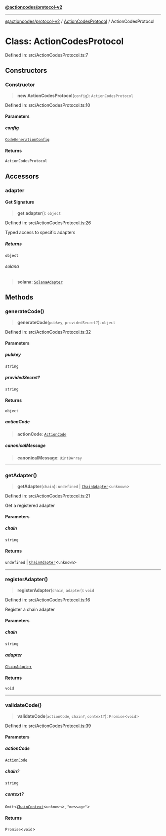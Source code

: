 [**@actioncodes/protocol-v2**](../../README.md)

***

[@actioncodes/protocol-v2](../../modules.md) / [ActionCodesProtocol](../README.md) / ActionCodesProtocol

# Class: ActionCodesProtocol

Defined in: src/ActionCodesProtocol.ts:7

## Constructors

### Constructor

> **new ActionCodesProtocol**(`config`): `ActionCodesProtocol`

Defined in: src/ActionCodesProtocol.ts:10

#### Parameters

##### config

[`CodeGenerationConfig`](../../types/interfaces/CodeGenerationConfig.md)

#### Returns

`ActionCodesProtocol`

## Accessors

### adapter

#### Get Signature

> **get** **adapter**(): `object`

Defined in: src/ActionCodesProtocol.ts:26

Typed access to specific adapters

##### Returns

`object`

###### solana

> **solana**: [`SolanaAdapter`](../../adapters/SolanaAdapter/classes/SolanaAdapter.md)

## Methods

### generateCode()

> **generateCode**(`pubkey`, `providedSecret?`): `object`

Defined in: src/ActionCodesProtocol.ts:32

#### Parameters

##### pubkey

`string`

##### providedSecret?

`string`

#### Returns

`object`

##### actionCode

> **actionCode**: [`ActionCode`](../../types/interfaces/ActionCode.md)

##### canonicalMessage

> **canonicalMessage**: `Uint8Array`

***

### getAdapter()

> **getAdapter**(`chain`): `undefined` \| [`ChainAdapter`](../../adapters/BaseChainAdapter/interfaces/ChainAdapter.md)\<`unknown`\>

Defined in: src/ActionCodesProtocol.ts:21

Get a registered adapter

#### Parameters

##### chain

`string`

#### Returns

`undefined` \| [`ChainAdapter`](../../adapters/BaseChainAdapter/interfaces/ChainAdapter.md)\<`unknown`\>

***

### registerAdapter()

> **registerAdapter**(`chain`, `adapter`): `void`

Defined in: src/ActionCodesProtocol.ts:16

Register a chain adapter

#### Parameters

##### chain

`string`

##### adapter

[`ChainAdapter`](../../adapters/BaseChainAdapter/interfaces/ChainAdapter.md)

#### Returns

`void`

***

### validateCode()

> **validateCode**(`actionCode`, `chain?`, `context?`): `Promise`\<`void`\>

Defined in: src/ActionCodesProtocol.ts:39

#### Parameters

##### actionCode

[`ActionCode`](../../types/interfaces/ActionCode.md)

##### chain?

`string`

##### context?

`Omit`\<[`ChainContext`](../../adapters/BaseChainAdapter/type-aliases/ChainContext.md)\<`unknown`\>, `"message"`\>

#### Returns

`Promise`\<`void`\>
